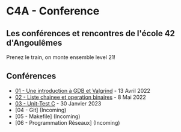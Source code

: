 
# C4A - Conference
## Les conférences et rencontres de l'école 42 d'Angoulêmes

Prenez le train, on monte ensemble level 21!

## Conférences

* [01 - Une introduction à GDB et Valgrind](1_GDB_Valgrind/CONF00-BRIEF-42.pdf) - 13 Avril 2022
* [02 - Liste chainee et operation binaires](2_Operateur_Binaire_et_Liste-Chainee/CONF02-BRIEF-42.pdf) - 8 Mai 2022
* [03 - Unit-Test C](https://github.com/thibautdbs/1h1p_greatest) - 30 Janvier 2023
* [04 - Git] (Incoming)
* [05 - Makefile] (Incoming)
* [06 - Programmation Réseaux] (Incoming)
